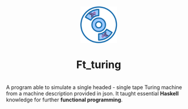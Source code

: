<p align="center">
  <img src="logo.png" width="100" alt="Ft_turing" />
</p>

<h1 align="center">
	Ft_turing
</h1>
<br/>
	A program able to simulate a single headed - single tape Turing machine from a machine description provided in json.
	It taught essential <b>Haskell</b> knowledge for further <b>functional programming</b>.
<br/>
